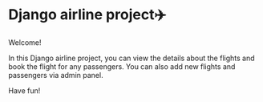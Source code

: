 # Django airline project✈️

Welcome!

In this Django airline project, you can view the details about the flights and book the flight for any passengers.
You can also add new flights and passengers via admin panel.

Have fun!
